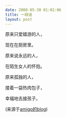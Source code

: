 ```yaml
---
date: 2008-05-30 01:02:06
title: 一段话
layout: post
---
```

原来只爱嬉游的人，

现在在厨房里。

原来说永远的人，

在陌生女人的怀抱。

原来孤独的人，

搂着一袋热肉包子，

幸福地去接孩子。

(来源于<a href="http://ibasketball.ycool.com/" target="_blank">amigo的blog</a>)
